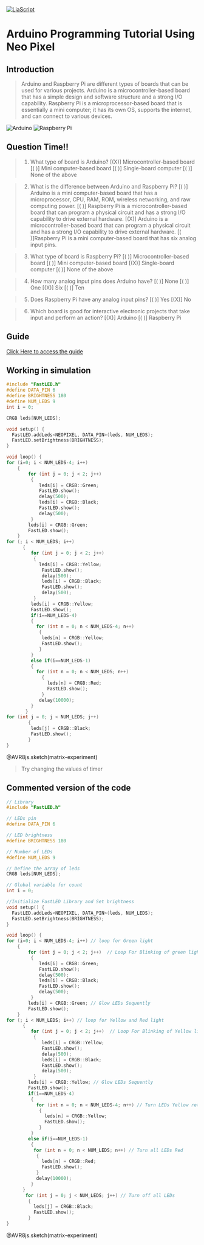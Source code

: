 <!--

author:   Sebastian Zug & André Dietrich
email:    zug@ovgu.de   & andre.dietrich@ovgu.de
version:  0.1.7
language: EN
narrator: US English Female Female


import: https://raw.githubusercontent.com/liaTemplates/AVR8js/main/README.md
        

-->



[![LiaScript](https://raw.githubusercontent.com/LiaScript/LiaScript/master/badges/course.svg)](https://liascript.github.io/course/?https://raw.githubusercontent.com/Mr-Nair/Hiwi-Arduino/main/Neopixel.md)

# Arduino Programming Tutorial Using Neo Pixel
## Introduction

> Arduino and Raspberry Pi are different types of boards that can be used for various projects. Arduino is a microcontroller-based board that has a simple design and software structure and a strong I/O capability. Raspberry Pi is a microprocessor-based board that is essentially a mini computer; it has its own OS, supports the internet, and can connect to various devices.

![Arduino](Images\Arduino_Uno.jpg "Arduino")
![Raspberry Pi](Images\RaspberryPi.jpeg "Raspberry Pi")

## Question Time!!

> 1. What type of board is Arduino?
    [(X)] Microcontroller-based board
    [( )] Mini computer-based board
    [( )] Single-board computer
    [( )] None of the above

> 2. What is the difference between Arduino and Raspberry Pi?
    [( )] Arduino is a mini computer-based board that has a microprocessor, CPU, RAM, ROM, wireless networking, and raw computing power.
    [( )] Raspberry Pi is a microcontroller-based board that can program a physical circuit and has a strong I/O capability to drive external hardware.
    [(X)] Arduino is a microcontroller-based board that can program a physical circuit and has a strong I/O capability to drive external hardware.
    [( )]Raspberry Pi is a mini computer-based board that has six analog input pins.

> 3. What type of board is Raspberry Pi?
    [( )] Microcontroller-based board
    [( )] Mini computer-based board
    [(X)] Single-board computer
    [( )] None of the above


> 4. How many analog input pins does Arduino have?
    [( )] None
    [( )] One
    [(X)] Six
    [( )] Ten


> 5. Does Raspberry Pi have any analog input pins?
    [( )] Yes
    [(X)] No

> 6. Which board is good for interactive electronic projects that take input and perform an action?
    [(X)] Arduino
    [( )] Raspberry Pi

## Guide

[Click Here to access the guide](https://onedrive.live.com/?authkey=%21ALCZN3IZwIrTbe8&id=767BB1ABBFE433F5%21181480&cid=767BB1ABBFE433F5&parId=root&parQt=sharedby&o=OneUp)    


## Working in simulation

<div id="matrix-experiment">
<wokwi-neopixel-matrix pin="6" cols="9" rows="9"></wokwi-neopixel-matrix>
<span id="simulation-time"></span>
</div>

```cpp             Automata
#include "FastLED.h"
#define DATA_PIN 6
#define BRIGHTNESS 180
#define NUM_LEDS 9
int i = 0;

CRGB leds[NUM_LEDS];

void setup() {
  FastLED.addLeds<NEOPIXEL, DATA_PIN>(leds, NUM_LEDS);
  FastLED.setBrightness(BRIGHTNESS);
}

void loop() {
for (i=0; i < NUM_LEDS-4; i++) 
    {
        for (int j = 0; j < 2; j++)
         {        
            leds[i] = CRGB::Green;  
            FastLED.show(); 
            delay(500);
            leds[i] = CRGB::Black;
            FastLED.show();
            delay(500);            
         }
        leds[i] = CRGB::Green; 
        FastLED.show();
    }
for (; i < NUM_LEDS; i++)
      {
         for (int j = 0; j < 2; j++)  
          {         
            leds[i] = CRGB::Yellow;
             FastLED.show();
             delay(500);
             leds[i] = CRGB::Black;
             FastLED.show();
             delay(500);           
          }
         leds[i] = CRGB::Yellow; 
         FastLED.show();
         if(i==NUM_LEDS-4)
         {
           for (int n = 0; n < NUM_LEDS-4; n++)
            {
             leds[n] = CRGB::Yellow;
             FastLED.show();
            }
         }
         else if(i==NUM_LEDS-1)
         {
           for (int n = 0; n < NUM_LEDS; n++)
             {
               leds[n] = CRGB::Red;
               FastLED.show();
             }
            delay(10000);
         }
       }
for (int j = 0; j < NUM_LEDS; j++)
        { 
         leds[j] = CRGB::Black;
         FastLED.show();
        }
}
```
@AVR8js.sketch(matrix-experiment)
> Try changing the values of timer 

## Commented version of the code

<div id="matrix-experiment">
<wokwi-neopixel-matrix pin="6" cols="9" rows="9"></wokwi-neopixel-matrix>
<span id="simulation-time"></span>
</div>

```cpp    
// Library         
#include "FastLED.h"

// LEDs pin
#define DATA_PIN 6

// LED brightness
#define BRIGHTNESS 180

// Number of LEDs
#define NUM_LEDS 9

// Define the array of leds
CRGB leds[NUM_LEDS];

// Global variable for count
int i = 0;

//Initialize FastLED Library and Set brightness
void setup() {
  FastLED.addLeds<NEOPIXEL, DATA_PIN>(leds, NUM_LEDS);
  FastLED.setBrightness(BRIGHTNESS);
}

void loop() {
for (i=0; i < NUM_LEDS-4; i++) // loop for Green light
    {
        for (int j = 0; j < 2; j++)  // Loop For Blinking of green light (1 sec * 2) 
         {       
            leds[i] = CRGB::Green;  
            FastLED.show(); 
            delay(500);
            leds[i] = CRGB::Black;
            FastLED.show();
            delay(500);            
         }
        leds[i] = CRGB::Green; // Glow LEDs Sequently
        FastLED.show();
    }
for (; i < NUM_LEDS; i++) // loop for Yellow and Red light
      {
         for (int j = 0; j < 2; j++)  // Loop For Blinking of Yellow light (1 sec * 2)
          {
             leds[i] = CRGB::Yellow;
             FastLED.show();
             delay(500);
             leds[i] = CRGB::Black;
             FastLED.show();
             delay(500);           
          }
        leds[i] = CRGB::Yellow; // Glow LEDs Sequently
        FastLED.show();
        if(i==NUM_LEDS-4)
         {
           for (int n = 0; n < NUM_LEDS-4; n++) // Turn LEDs Yellow retrospectively
            {
              leds[n] = CRGB::Yellow; 
              FastLED.show();
            }
         }
        else if(i==NUM_LEDS-1)
         {
          for (int n = 0; n < NUM_LEDS; n++) // Turn all LEDs Red
           {
             leds[n] = CRGB::Red; 
             FastLED.show();
           }
           delay(10000);
         }
      }
       for (int j = 0; j < NUM_LEDS; j++) // Turn off all LEDs
        { 
          leds[j] = CRGB::Black; 
          FastLED.show();
        }
}
```
@AVR8js.sketch(matrix-experiment)